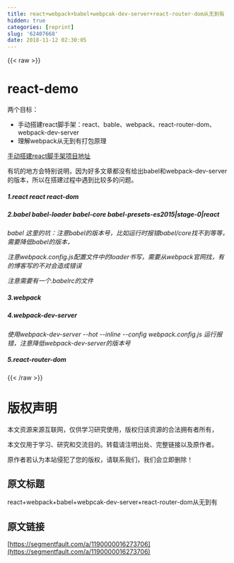 ```yaml
---
title: react+webpack+babel+webpcak-dev-server+react-router-dom从无到有
hidden: true
categories: [reprint]
slug: '62407668'
date: 2018-11-12 02:30:05
---
```


{{< raw >}}
<h1>react-demo</h1><p>&#x4E24;&#x4E2A;&#x76EE;&#x6807;&#xFF1A;</p><ul><li>&#x624B;&#x52A8;&#x642D;&#x5EFA;react&#x811A;&#x624B;&#x67B6;&#xFF1A;react&#x3001;bable&#x3001;webpack&#x3001;react-router-dom&#x3001;webpack-dev-server</li><li>&#x7406;&#x89E3;webpack&#x4ECE;&#x65E0;&#x5230;&#x6709;&#x6253;&#x5305;&#x539F;&#x7406;</li></ul><p><a href="https://github.com/yuanyuanshen/react-demo" rel="nofollow noreferrer">&#x624B;&#x52A8;&#x642D;&#x5EFA;react&#x811A;&#x624B;&#x67B6;&#x9879;&#x76EE;&#x5730;&#x5740;</a></p><p>&#x6709;&#x5751;&#x7684;&#x5730;&#x65B9;&#x4F1A;&#x7279;&#x522B;&#x8BF4;&#x660E;&#xFF0C;&#x56E0;&#x4E3A;&#x597D;&#x591A;&#x6587;&#x7AE0;&#x90FD;&#x6CA1;&#x6709;&#x7ED9;&#x51FA;babel&#x548C;webpack-dev-server&#x7684;&#x7248;&#x672C;&#xFF0C;&#x6240;&#x4EE5;&#x5728;&#x642D;&#x5EFA;&#x8FC7;&#x7A0B;&#x4E2D;&#x9047;&#x5230;&#x6BD4;&#x8F83;&#x591A;&#x7684;&#x95EE;&#x9898;&#x3002;</p><h5>1.react react react-dom</h5><h5>2.babel babel-loader babel-core babel-presets-es2015|stage-0|react</h5><p><em>babel &#x8FD9;&#x91CC;&#x7684;&#x5751;&#xFF1A;&#x6CE8;&#x610F;babel&#x7684;&#x7248;&#x672C;&#x53F7;&#xFF0C;&#x6BD4;&#x5982;&#x8FD0;&#x884C;&#x65F6;&#x62A5;&#x9519;babel/core&#x627E;&#x4E0D;&#x5230;&#x7B49;&#x7B49;&#xFF0C;&#x9700;&#x8981;&#x964D;&#x4F4E;babel&#x7684;&#x7248;&#x672C;&#xFF0C;</em></p><p><em>&#x6CE8;&#x610F;webpack.config.js&#x914D;&#x7F6E;&#x6587;&#x4EF6;&#x4E2D;&#x7684;loader&#x4E66;&#x5199;&#xFF0C;&#x9700;&#x8981;&#x4ECE;webpack&#x5B98;&#x7F51;&#x627E;&#xFF0C;&#x6709;&#x7684;&#x535A;&#x5BA2;&#x5199;&#x7684;&#x4E0D;&#x5BF9;&#x4F1A;&#x9020;&#x6210;&#x9519;&#x8BEF;</em></p><p><em>&#x6CE8;&#x610F;&#x9700;&#x8981;&#x6709;&#x4E00;&#x4E2A;.babelrc&#x7684;&#x6587;&#x4EF6;</em></p><h5>3.webpack</h5><h5>4.webpack-dev-server</h5><p><em>&#x4F7F;&#x7528;webpack-dev-server --hot --inline --config webpack.config.js &#x8FD0;&#x884C;&#x62A5;&#x9519;&#xFF0C;&#x6CE8;&#x610F;&#x964D;&#x4F4E;webpack-dev-server&#x7684;&#x7248;&#x672C;&#x53F7;</em></p><h5>5.react-router-dom</h5>
{{< /raw >}}

# 版权声明
本文资源来源互联网，仅供学习研究使用，版权归该资源的合法拥有者所有，

本文仅用于学习、研究和交流目的。转载请注明出处、完整链接以及原作者。 

原作者若认为本站侵犯了您的版权，请联系我们，我们会立即删除！

## 原文标题
react+webpack+babel+webpcak-dev-server+react-router-dom从无到有

## 原文链接
[https://segmentfault.com/a/1190000016273706](https://segmentfault.com/a/1190000016273706)

